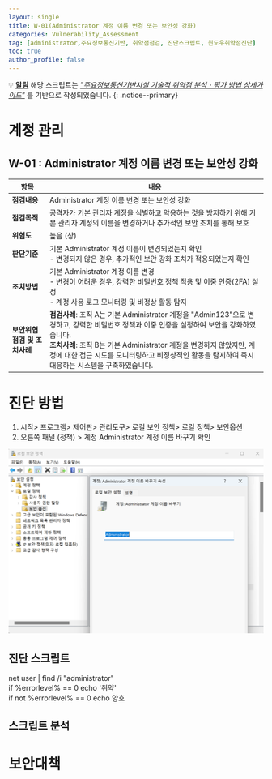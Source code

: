 ```yaml
---
layout: single
title: W-01(Administrator 계정 이름 변경 또는 보안성 강화)
categories: Vulnerability_Assessment
tag: [administrator,주요정보통신기반, 취약점점검, 진단스크립트, 윈도우취약점진단]
toc: true
author_profile: false
---
```


💡 **<u>알림</u>** 해당 스크립트는 <u style="font-style: italic;">"주요정보통신기반시설 기술적 취약점 분석ㆍ평가 방법 상세가이드"</u> 를 기반으로 작성되었습니다.
{: .notice--primary} 

# 계정 관리
## W-01 : Administrator 계정 이름 변경 또는 보안성 강화

| 항목 | 내용 |
|------|------|
| **점검내용** | Administrator 계정 이름 변경 또는 보안성 강화 |
| **점검목적** | 공격자가 기본 관리자 계정을 식별하고 악용하는 것을 방지하기 위해 기본 관리자 계정의 이름을 변경하거나 추가적인 보안 조치를 통해 보호 |
| **위험도** | 높음 (상) |
| **판단기준** | 기본 Administrator 계정 이름이 변경되었는지 확인<br>- 변경되지 않은 경우, 추가적인 보안 강화 조치가 적용되었는지 확인 |
| **조치방법** | 기본 Administrator 계정 이름 변경<br>- 변경이 어려운 경우, 강력한 비밀번호 정책 적용 및 이중 인증(2FA) 설정<br>- 계정 사용 로그 모니터링 및 비정상 활동 탐지 |
| **보안위협점검 및 조치사례** | **점검사례**: 조직 A는 기본 Administrator 계정을 "Admin123"으로 변경하고, 강력한 비밀번호 정책과 이중 인증을 설정하여 보안을 강화하였습니다.<br>**조치사례**: 조직 B는 기본 Administrator 계정을 변경하지 않았지만, 계정에 대한 접근 시도를 모니터링하고 비정상적인 활동을 탐지하여 즉시 대응하는 시스템을 구축하였습니다. |

# 진단 방법

1. 시작> 프로그램> 제어판> 관리도구> 로컬 보안 정책> 로컬 정책> 보안옵션
2. 오른쪽 패널 (정책) > 계정 Administrator 계정 이름 바꾸기 확인

![그림 1-1](/assets/image/Vulnerability_Assessment/windows_scripts/image.png)

## 진단 스크립트
<div class="notice">
  net user | find /i "administrator" <br>
  if %errorlevel% == 0 echo '취약' <br>
  if not %errorlevel% == 0  echo 양호 <br>
</div>

## 스크립트 분석

# 보안대책